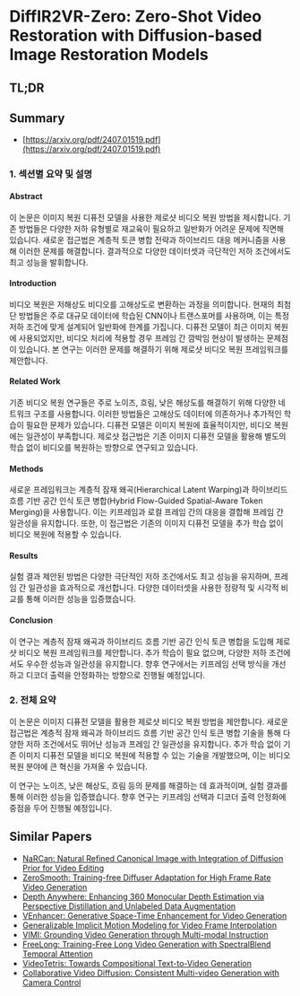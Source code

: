 # DiffIR2VR-Zero: Zero-Shot Video Restoration with Diffusion-based Image Restoration Models
## TL;DR
## Summary
- [https://arxiv.org/pdf/2407.01519.pdf](https://arxiv.org/pdf/2407.01519.pdf)

### 1. 섹션별 요약 및 설명

#### Abstract
이 논문은 이미지 복원 디퓨전 모델을 사용한 제로샷 비디오 복원 방법을 제시합니다. 기존 방법들은 다양한 저하 유형별로 재교육이 필요하고 일반화가 어려운 문제에 직면해 있습니다. 새로운 접근법은 계층적 토큰 병합 전략과 하이브리드 대응 메커니즘을 사용해 이러한 문제를 해결합니다. 결과적으로 다양한 데이터셋과 극단적인 저하 조건에서도 최고 성능을 발휘합니다.

#### Introduction
비디오 복원은 저해상도 비디오를 고해상도로 변환하는 과정을 의미합니다. 현재의 최첨단 방법들은 주로 대규모 데이터에 학습된 CNN이나 트랜스포머를 사용하며, 이는 특정 저하 조건에 맞게 설계되어 일반화에 한계를 가집니다. 디퓨전 모델이 최근 이미지 복원에 사용되었지만, 비디오 처리에 적용할 경우 프레임 간 깜박임 현상이 발생하는 문제점이 있습니다. 본 연구는 이러한 문제를 해결하기 위해 제로샷 비디오 복원 프레임워크를 제안합니다.

#### Related Work
기존 비디오 복원 연구들은 주로 노이즈, 흐림, 낮은 해상도를 해결하기 위해 다양한 네트워크 구조를 사용합니다. 이러한 방법들은 고해상도 데이터에 의존하거나 추가적인 학습이 필요한 문제가 있습니다. 디퓨전 모델은 이미지 복원에 효율적이지만, 비디오 복원에는 일관성이 부족합니다. 제로샷 접근법은 기존 이미지 디퓨전 모델을 활용해 별도의 학습 없이 비디오를 복원하는 방향으로 연구되고 있습니다.

#### Methods
새로운 프레임워크는 계층적 잠재 왜곡(Hierarchical Latent Warping)과 하이브리드 흐름 기반 공간 인식 토큰 병합(Hybrid Flow-Guided Spatial-Aware Token Merging)을 사용합니다. 이는 키프레임과 로컬 프레임 간의 대응을 결합해 프레임 간 일관성을 유지합니다. 또한, 이 접근법은 기존의 이미지 디퓨전 모델을 추가 학습 없이 비디오 복원에 적용할 수 있습니다.

#### Results
실험 결과 제안된 방법은 다양한 극단적인 저하 조건에서도 최고 성능을 유지하며, 프레임 간 일관성을 효과적으로 개선합니다. 다양한 데이터셋을 사용한 정량적 및 시각적 비교를 통해 이러한 성능을 입증했습니다.

#### Conclusion
이 연구는 계층적 잠재 왜곡과 하이브리드 흐름 기반 공간 인식 토큰 병합을 도입해 제로샷 비디오 복원 프레임워크를 제안합니다. 추가 학습이 필요 없으며, 다양한 저하 조건에서도 우수한 성능과 일관성을 유지합니다. 향후 연구에서는 키프레임 선택 방식을 개선하고 디코더 출력을 안정화하는 방향으로 진행될 예정입니다.

### 2. 전체 요약
이 논문은 이미지 디퓨전 모델을 활용한 제로샷 비디오 복원 방법을 제안합니다. 새로운 접근법은 계층적 잠재 왜곡과 하이브리드 흐름 기반 공간 인식 토큰 병합 기술을 통해 다양한 저하 조건에서도 뛰어난 성능과 프레임 간 일관성을 유지합니다. 추가 학습 없이 기존 이미지 디퓨전 모델을 비디오 복원에 적용할 수 있는 기술을 개발했으며, 이는 비디오 복원 분야에 큰 혁신을 가져올 수 있습니다.

이 연구는 노이즈, 낮은 해상도, 흐림 등의 문제를 해결하는 데 효과적이며, 실험 결과를 통해 이러한 성능을 입증했습니다. 향후 연구는 키프레임 선택과 디코더 출력 안정화에 중점을 두어 진행될 예정입니다.

## Similar Papers
- [NaRCan: Natural Refined Canonical Image with Integration of Diffusion Prior for Video Editing](2406.06523.md)
- [ZeroSmooth: Training-free Diffuser Adaptation for High Frame Rate Video Generation](2406.00908.md)
- [Depth Anywhere: Enhancing 360 Monocular Depth Estimation via Perspective Distillation and Unlabeled Data Augmentation](2406.12849.md)
- [VEnhancer: Generative Space-Time Enhancement for Video Generation](2407.07667.md)
- [Generalizable Implicit Motion Modeling for Video Frame Interpolation](2407.08680.md)
- [VIMI: Grounding Video Generation through Multi-modal Instruction](2407.06304.md)
- [FreeLong: Training-Free Long Video Generation with SpectralBlend Temporal Attention](2407.19918.md)
- [VideoTetris: Towards Compositional Text-to-Video Generation](2406.04277.md)
- [Collaborative Video Diffusion: Consistent Multi-video Generation with Camera Control](2405.17414.md)
